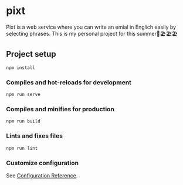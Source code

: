 # pixt
Pixt is a web service where you can write an emial in Englich easily by selecting phrases.
This is my personal project for this summer🎐🏖🏖🏖

## Project setup
```
npm install
```

### Compiles and hot-reloads for development
```
npm run serve
```

### Compiles and minifies for production
```
npm run build
```

### Lints and fixes files
```
npm run lint
```

### Customize configuration
See [Configuration Reference](https://cli.vuejs.org/config/).
